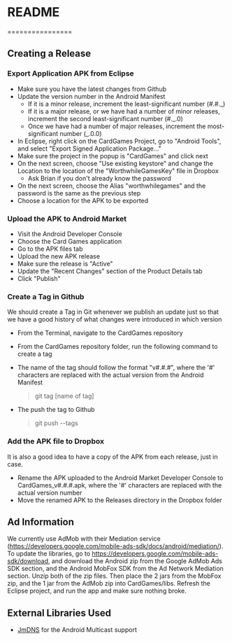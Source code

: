 # README #
================

## Creating a Release ##

### Export Application APK from Eclipse ###

*	Make sure you have the latest changes from Github
*	Update the version number in the Android Manifest
	*	If it is a minor release, increment the least-significant number (#.#._)
	*	If it is a major release, or we have had a number of minor releases, increment the second least-significant number (#._.0)
	*	Once we have had a number of major releases, increment the most-significant number (_.0.0)
*	In Eclipse, right click on the CardGames Project, go to "Android Tools", and select "Export Signed Application Package..."
*	Make sure the project in the popup is "CardGames" and click next
*	On the next screen, choose "Use existing keystore" and change the Location to the location of the "WorthwhileGamesKey" file in Dropbox
	*	Ask Brian if you don't already know the password
*	On the next screen, choose the Alias "worthwhilegames" and the password is the same as the previous step
*	Choose a location for the APK to be exported

### Upload the APK to Android Market ###

*	Visit the Android Developer Console
*	Choose the Card Games application
*	Go to the APK files tab
*	Upload the new APK release
*	Make sure the release is "Active"
*	Update the "Recent Changes" section of the Product Details tab
*	Click "Publish"

### Create a Tag in Github ###

We should create a Tag in Git whenever we publish an update just so that we have a good history of what changes were introduced in which version

*	From the Terminal, navigate to the CardGames repository
*	From the CardGames repository folder, run the following command to create a tag
*	The name of the tag should follow the format "v#.#.#", where the '#' characters are replaced with the actual version from the Android Manifest

	> git tag [name of tag]

*	The push the tag to Github

	> git push --tags

### Add the APK file to Dropbox ###

It is also a good idea to have a copy of the APK from each release, just in case.

*	Rename the APK uploaded to the Android Market Developer Console to CardGames_v#.#.#.apk, where the '#' characters are replaced with the actual version number
*	Move the renamed APK to the Releases directory in the Dropbox folder

## Ad Information ##

We currently use AdMob with their Mediation service (https://developers.google.com/mobile-ads-sdk/docs/android/mediation/). To update the libraries, go to
https://developers.google.com/mobile-ads-sdk/download, and download the Android zip from
the Google AdMob Ads SDK section, and the Android MobFox SDK from the Ad Network Mediation
section. Unzip both of the zip files. Then place the 2 jars from the MobFox zip, and the 1
jar from the AdMob zip into CardGames/libs. Refresh the Eclipse project, and run the app
and make sure nothing broke.

## External Libraries Used ##

* [JmDNS](http://jmdns.sourceforge.net/) for the Android Multicast support
